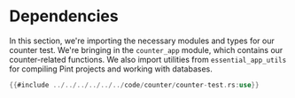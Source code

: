 # Dependencies
In this section, we're importing the necessary modules and types for our counter test. We're bringing in the `counter_app` module, which contains our counter-related functions. We also import utilities from `essential_app_utils` for compiling Pint projects and working with databases.
```rust
{{#include ../../../../../../code/counter/counter-test.rs:use}}
```
